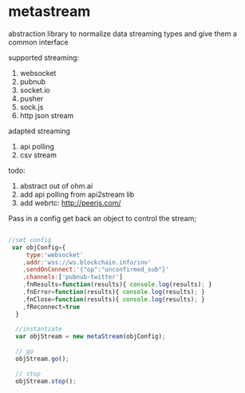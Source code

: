 # metastream
abstraction library to normalize data streaming types and give them a common interface

supported streaming:
1. websocket
2. pubnub
3. socket.io
4. pusher
5. sock.js
6. http json stream

adapted streaming
1. api polling
2. csv stream

todo:

1. abstract out of ohm.ai
2. add api polling from api2stream lib
3. add webrtc: http://peerjs.com/

Pass in a config
get back an object to control the stream;

```javascript

//set config
 var objConfig={ 
     type:'websocket'
    ,addr:'wss://ws.blockchain.info/inv'
    ,sendOnConnect:'{"op":"unconfirmed_sub"}'
    ,channels:['pubnub-twitter']
    ,fnResults=function(results){ console.log(results); }
    ,fnError=function(results){ console.log(results); }
    ,fnClose=function(results){ console.log(results); }
    ,fReconnect=true
  }
  
  //instantiate
  var objStream = new metaStream(objConfig);
  
  // go
  objStream.go();
  
  // stop
  objStream.stop();

```
